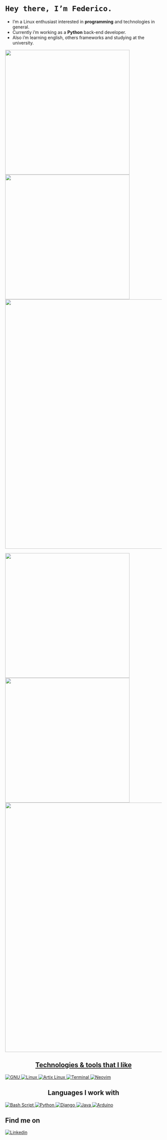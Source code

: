 # ```Hey there, I’m Federico.```

* I’m a Linux enthusiast interested in **programming** and technologies in general.
* Currently i’m working as a **Python** back-end developer. 
* Also i’m learning english, others frameworks and studying at the university.


<p align="left">
  <a href="https://github.com/fgplastina#gh-dark-mode-only"><img width="400" src="https://github-readme-stats.vercel.app/api?username=fgplastina&show_icons=true&theme=nord&count_private=true">
  <a href="https://github.com/fgplastina#gh-dark-mode-only"><img width="400" src="https://github-readme-stats.vercel.app/api/top-langs/?username=fgplastina&hide=html,scss,css&count_private=true&langs_count=4&layout=compact&theme=nord">
  <a href="https://github.com/fgplastina#gh-dark-mode-only"><img width="800" src="https://github-profile-trophy.vercel.app/?username=fgplastina&row=1&column=5&theme=nord">

  <a href="https://github.com/fgplastina#gh-light-mode-only"><img width="400" src="https://github-readme-stats.vercel.app/api?username=fgplastina&show_icons=true&theme=graywhite&count_private=true">
  <a href="https://github.com/fgplastina#gh-light-mode-only"><img width="400" src="https://github-readme-stats.vercel.app/api/top-langs/?username=fgplastina&hide=html,scss,css&count_private=true&langs_count=4&layout=compact&theme=graywhite">
  <a href="https://github.com/fgplastina#gh-light-mode-only"><img width="800" src="https://github-profile-trophy.vercel.app/?username=fgplastina&row=1&column=5&theme=graywhite">

</p>
<p align="left">   
<div>
  <h2 style="text-align: center;">Technologies & tools that I like</h2>
  <p>
    <a href="https://www.gnu.org/">
      <img
        src="https://img.shields.io/badge/GNU-A42E2B?style=for-the-badge&logo=GNU&logoColor=A42E2B&labelColor=white"
        alt="GNU"
      />
    </a>
    <a href="https://www.kernel.org/">
      <img
        src="https://img.shields.io/badge/-Linux-black?style=for-the-badge&logo=Linux&labelColor=black"
        alt="Linux"
      />
    </a>
    <a href="https://artixlinux.org/">
      <img
        src="https://img.shields.io/badge/Artix%20Linux%20-grey?style=for-the-badge&logo=Artix%20Linux"
        alt="Artix Linux"
      />
    </a>
    <a href="https://st.suckless.org/">
      <img
        src="https://img.shields.io/badge/-Terminal-grey?style=for-the-badge&logo=GNOME%20Terminal&logoColor=white"
        alt="Terminal"
      />
    </a>
     <a href="https://neovim.io/">
      <img
        src="https://img.shields.io/badge/Neovim-57A143?style=for-the-badge&logo=Neovim&labelColor=white"
        alt="Neovim"
      />
    </a>
  </p>
  <h2 style="text-align: center;">Languages I work with</h2>
    <p>
      <a href="https://www.gnu.org/software/bash/">
         <img
           src="https://img.shields.io/badge/Bash -4EAA25?style=for-the-badge&logo=GNU%20Bash&labelColor=white"
           alt="Bash Script"
         />
      </a>
      <a href="https://www.python.org/">
        <img
             src="https://img.shields.io/badge/-python-3776AB?style=for-the-badge&logo=python&labelColor=white"
          alt="Python"
        />
      </a>
      <a href="https://www.djangoproject.com/">
        <img
          src="https://img.shields.io/badge/Django-092E20?style=for-the-badge&logo=Django&logoColor=092E20&labelColor=white"
          alt="Django"
        />
      </a>
      <a href="https://dev.java/">
        <img                
          src="https://img.shields.io/badge/Java-important?style=for-the-badge&logo=Java&logoColor=orange&labelColor=white"
          alt="Java"
        />
      </a>
      <a href="https://www.arduino.cc/">
        <img                
          src="https://img.shields.io/badge/Arduino-00979D?style=for-the-badge&logo=Arduino&labelColor=white"
          alt="Arduino"
        />
      </a>
    </p>
</div>

<div>
  <h2>Find me on</h2>
  <p>
    <a href="https://www.linkedin.com/in/fgplastina/?locale=en_US">
      <img src="https://img.shields.io/badge/-linkedin-blue?style=for-the-badge&logo=linkedin" alt="Linkedin">
    </a>
  </p>
</div>
</p>
